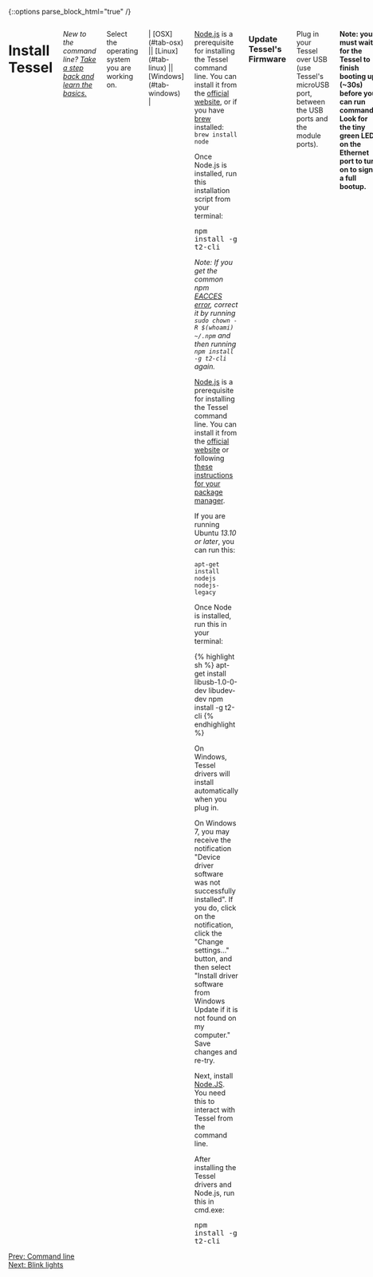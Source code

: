 {::options parse_block_html="true" /}

<div class="row">
<div class="large-12 columns">

# Install Tessel

*New to the command line? [Take a step back and learn the basics.](cmd.html)*

Select the operating system you are working on.

<dl id="install-tabs" data-tab="" class="tabs contained three-up">
| [OSX](#tab-osx) || [Linux](#tab-linux) || [Windows](#tab-windows) |
</dl>

<div id="install-content" class="tabs-content">

<div id="tab-osx" class="content active">

[Node.js](http://nodejs.org/) is a prerequisite for installing the Tessel command line. You can install it from the [official website](http://nodejs.org/), or if you have [brew](http://brew.sh/) installed: `brew install node`

Once Node.js is installed, run this installation script from your terminal:

<big>`npm install -g t2-cli`</big>

*Note: If you get the common npm [EACCES error](http://stackoverflow.com/questions/16151018/npm-throws-error-without-sudo), correct it by running `sudo chown -R $(whoami) ~/.npm` and then running `npm install -g t2-cli` again.*
</div>

<div id="tab-linux" class="content">

[Node.js](http://nodejs.org/) is a prerequisite for installing the Tessel command line. You can install it from the [official website](http://nodejs.org) or following [these instructions for your package manager](https://github.com/joyent/node/wiki/Installing-Node.js-via-package-manager).

If you are running Ubuntu _13.10 or later_, you can run this:

`apt-get install nodejs nodejs-legacy`

Once Node is installed, run this in your terminal:

{% highlight sh %}
apt-get install libusb-1.0-0-dev libudev-dev
npm install -g t2-cli
{% endhighlight %}

</div>

<div id="tab-windows" class="content">

On Windows, Tessel drivers will install automatically when you plug in.

On Windows 7, you may receive the notification "Device driver software was not successfully installed". If you do, click on the notification, click the "Change settings..." button, and then select "Install driver software from Windows Update if it is not found on my computer." Save changes and re-try.

Next, install [Node.JS](http://nodejs.org). You need this to interact with Tessel from the command line.

After installing the Tessel drivers and Node.js, run this in cmd.exe:

<big>`npm install -g t2-cli`</big>

</div>
</div>

### Update Tessel's Firmware

Plug in your Tessel over USB (use Tessel's microUSB port, between the USB ports and the module ports).

**Note: you must wait for the Tessel to finish booting up (~30s) before you can run commands. Look for the tiny green LED on the Ethernet port to turn on to signal a full bootup.**

*This bootup issue is because Tessel 2 is still in development; track the issue [here](https://github.com/tessel/t2-cli/issues/346).*

Tessel's update process works best over Wifi, so let's get connected:

<div class="row">
<div class="large-6 columns">

Enter in your command line

`t2 wifi -n <network-name> -p <password>`

The yellow Wifi LED should start blinking within a few seconds.

You also need to authorize your computer to write to this Tessel:

`t2 provision`

</div>
<div class="large-6 columns">

![](http://i.imgur.com/91pkDCQ.gif)

</div>
</div>

<div class="row">
<div class="large-12 columns">

Great! now that we're connected and authorized, let's check for updates. Run:

`t2 update`

Tessel will check for new firmware versions, then download and apply them.

</div>
</div>

</div>
</div>

<div class="greyBar"></div>

<div class="row">
<div class="large-6 columns left">
  <a href="cmd.html" class="bottomButton button">Prev: Command line</a>
</div>

<div class="large-6 columns right">
  <a href="blinky.html" class= "bottomButton right button">Next: Blink lights</a>
</div>
</div>
